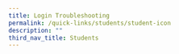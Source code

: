 ```yaml
---
title: Login Troubleshooting
permalink: /quick-links/students/student-icon
description: ""
third_nav_title: Students
---
```

